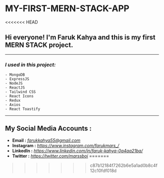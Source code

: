 # MY-FIRST-MERN-STACK-APP
<<<<<<< HEAD

## Hi everyone! I'm Faruk Kahya and this is my first MERN STACK project.
___
### _I used in this project:_
    - MongoDB
    - ExpressJS
    - NodeJS
    - ReactJS
    - Tailwind CSS
    - React Icons
    - Redux
    - Axios
    - React Toastify
____
## My Social Media Accounts :
* **Email :**  _<farukkahya55@gmail.com>_
* **Instagram :** _<https://www.instagram.com/farukmars_/>_
* **LinkedIn :** _<https://www.linkedin.com/in/faruk-kahya-0a4aa21ba/>_
* **Twitter :** _<https://twitter.com/marssboi>_
=======
>>>>>>> c87b12184f7262b6e5a1ad0b8c4f12c10fdf018d
